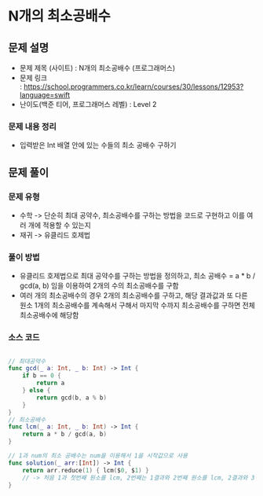 # N개의 최소공배수
## 문제 설명
- 문제 제목 (사이트) : N개의 최소공배수 (프로그래머스)
- 문제 링크 : https://school.programmers.co.kr/learn/courses/30/lessons/12953?language=swift
- 난이도(백준 티어, 프로그래머스 레벨) : Level 2
### 문제 내용 정리
- 입력받은 Int 배열 안에 있는 수들의 최소 공배수 구하기
## 문제 풀이
### 문제 유형
- 수학 -> 단순히 최대 공약수, 최소공배수를 구하는 방법을 코드로 구현하고 이를 여러 개에 적용할 수 있는지
- 재귀 -> 유클리드 호제법 
### 풀이 방법
- 유클리드 호제법으로 최대 공약수를 구하는 방법을 정의하고, 최소 공배수 =  a * b / gcd(a, b) 임을 이용하여 2개의 수의 최소공배수를 구함
- 여러 개의 최소공배수의 경우 2개의 최소공배수를 구하고, 해당 결과값과 또 다른 원소 1개의 최소공배수를 계속해서 구해서 마지막 수까지 최소공배수를 구하면 전체 최소공배수에 해당함
### 소스 코드

```swift

// 최대공약수
func gcd(_ a: Int, _ b: Int) -> Int {
    if b == 0 {
        return a
    } else {
        return gcd(b, a % b)
    }
}
// 최소공배수
func lcm(_ a: Int, _ b: Int) -> Int {
    return a * b / gcd(a, b)
}

// 1과 num의 최소 공배수는 num을 이용해서 1을 시작값으로 사용
func solution(_ arr:[Int]) -> Int {
    return arr.reduce(1) { lcm($0, $1) } 
    // -> 처음 1과 첫번째 원소를 lcm, 2번째는 1결과와 2번째 원소를 lcm, 2결과와 3번째 원소 lcm... 해서 마지막 원소까지 이전결과와 원소를 lcm하도록 함
}

```